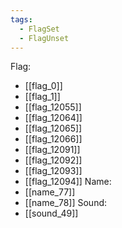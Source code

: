 ```yaml
---
tags:
  - FlagSet
  - FlagUnset
---
```

Flag:
- [[flag_0]]
- [[flag_1]]
- [[flag_12055]]
- [[flag_12064]]
- [[flag_12065]]
- [[flag_12066]]
- [[flag_12091]]
- [[flag_12092]]
- [[flag_12093]]
- [[flag_12094]]
Name:
- [[name_77]]
- [[name_78]]
Sound:
- [[sound_49]]
